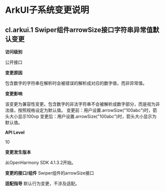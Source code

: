 # ArkUI子系统变更说明

## cl.arkui.1 Swiper组件arrowSize接口字符串异常值默认变更

**访问级别**

公开接口

**变更原因**

包含数字的字符串在解析时会被错误的解析成对应的数字值，而非异常值。

**变更影响**

该变更为兼容性变更。包含数字的非法字符串不会被解析成数字部分，而是视为非法值，按照规格设定为默认值。
变更前：用户设置.arrowSize("100abc")时，箭头大小显示100vp
变更后：用户设置.arrowSize("100abc")时，箭头大小显示为默认值。

**API Level**

10

**变更发生版本**

从OpenHarmony SDK 4.1.3.2开始。

**变更的接口/组件**
Swiper组件的arrowSize接口

**适配指导**
默认行为变更，不涉及适配。
